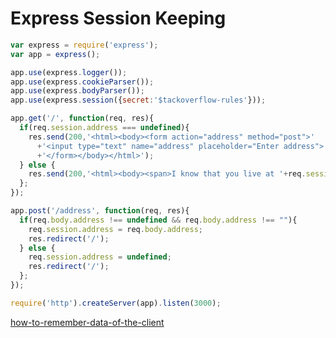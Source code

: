 # Express Session Keeping

```javascript
var express = require('express');
var app = express();

app.use(express.logger());
app.use(express.cookieParser());
app.use(express.bodyParser());      
app.use(express.session({secret:'$tackoverflow-rules'}));

app.get('/', function(req, res){
  if(req.session.address === undefined){
    res.send(200,'<html><body><form action="address" method="post">'
      +'<input type="text" name="address" placeholder="Enter address">'
      +'</form></body></html>');
  } else {
    res.send(200,'<html><body><span>I know that you live at '+req.session.address+'!</span></body></html>');
  };
});

app.post('/address', function(req, res){
  if(req.body.address !== undefined && req.body.address !== ""){
    req.session.address = req.body.address;
    res.redirect('/');
  } else {
    req.session.address = undefined;
    res.redirect('/');
  };
});

require('http').createServer(app).listen(3000);
```
[how-to-remember-data-of-the-client](https://stackoverflow.com/questions/19933420/how-to-remember-data-of-the-client)
